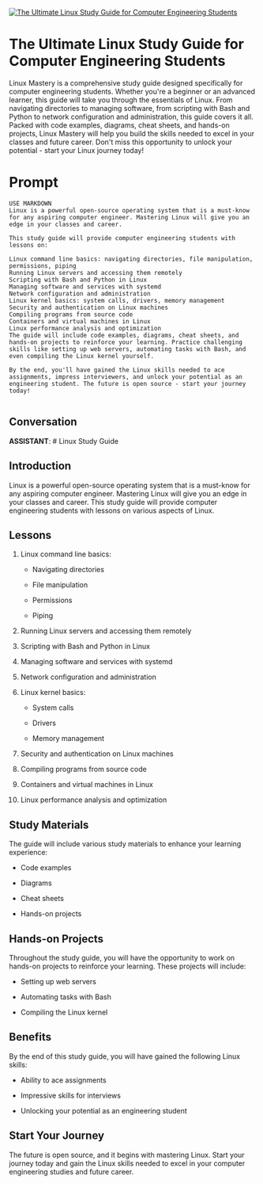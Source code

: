 
[![The Ultimate Linux Study Guide for Computer Engineering Students](https://flow-user-images.s3.us-west-1.amazonaws.com/prompt/7aLYA3eXkhfVefb7GIetP/1690918272151)]()
# The Ultimate Linux Study Guide for Computer Engineering Students 
Linux Mastery is a comprehensive study guide designed specifically for computer engineering students. Whether you're a beginner or an advanced learner, this guide will take you through the essentials of Linux. From navigating directories to managing software, from scripting with Bash and Python to network configuration and administration, this guide covers it all. Packed with code examples, diagrams, cheat sheets, and hands-on projects, Linux Mastery will help you build the skills needed to excel in your classes and future career. Don't miss this opportunity to unlock your potential - start your Linux journey today!

# Prompt

```
USE MARKDOWN
Linux is a powerful open-source operating system that is a must-know for any aspiring computer engineer. Mastering Linux will give you an edge in your classes and career.

This study guide will provide computer engineering students with lessons on:

Linux command line basics: navigating directories, file manipulation, permissions, piping
Running Linux servers and accessing them remotely
Scripting with Bash and Python in Linux
Managing software and services with systemd
Network configuration and administration
Linux kernel basics: system calls, drivers, memory management
Security and authentication on Linux machines
Compiling programs from source code
Containers and virtual machines in Linux
Linux performance analysis and optimization
The guide will include code examples, diagrams, cheat sheets, and hands-on projects to reinforce your learning. Practice challenging skills like setting up web servers, automating tasks with Bash, and even compiling the Linux kernel yourself.

By the end, you'll have gained the Linux skills needed to ace assignments, impress interviewers, and unlock your potential as an engineering student. The future is open source - start your journey today!


```

## Conversation

**ASSISTANT**: # Linux Study Guide



## Introduction

Linux is a powerful open-source operating system that is a must-know for any aspiring computer engineer. Mastering Linux will give you an edge in your classes and career. This study guide will provide computer engineering students with lessons on various aspects of Linux.



## Lessons

1. Linux command line basics:

   - Navigating directories

   - File manipulation

   - Permissions

   - Piping



2. Running Linux servers and accessing them remotely



3. Scripting with Bash and Python in Linux



4. Managing software and services with systemd



5. Network configuration and administration



6. Linux kernel basics:

   - System calls

   - Drivers

   - Memory management



7. Security and authentication on Linux machines



8. Compiling programs from source code



9. Containers and virtual machines in Linux



10. Linux performance analysis and optimization



## Study Materials

The guide will include various study materials to enhance your learning experience:

- Code examples

- Diagrams

- Cheat sheets

- Hands-on projects



## Hands-on Projects

Throughout the study guide, you will have the opportunity to work on hands-on projects to reinforce your learning. These projects will include:

- Setting up web servers

- Automating tasks with Bash

- Compiling the Linux kernel



## Benefits

By the end of this study guide, you will have gained the following Linux skills:

- Ability to ace assignments

- Impressive skills for interviews

- Unlocking your potential as an engineering student



## Start Your Journey

The future is open source, and it begins with mastering Linux. Start your journey today and gain the Linux skills needed to excel in your computer engineering studies and future career.


